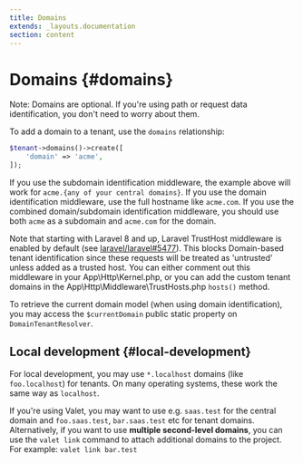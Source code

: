 ```yaml
---
title: Domains
extends: _layouts.documentation
section: content
---
```


# Domains {#domains}

Note: Domains are optional. If you're using path or request data identification, you don't need to worry about them.

To add a domain to a tenant, use the `domains` relationship:

```php
$tenant->domains()->create([
    'domain' => 'acme',
]);
```

If you use the subdomain identification middleware, the example above will work for `acme.{any of your central domains}`. If you use the domain identification middleware, use the full hostname like `acme.com`. If you use the combined domain/subdomain identification middleware, you should use both `acme` as a subdomain and `acme.com` for the domain.

Note that starting with Laravel 8 and up, Laravel TrustHost middleware is enabled by default (see [laravel/laravel#5477](https://github.com/laravel/laravel/pull/5477)). This blocks Domain-based tenant identification since these requests will be treated as 'untrusted' unless added as a trusted host. You can either comment out this middleware in your App\Http\Kernel.php, or you can add the custom tenant domains in the App\Http\Middleware\TrustHosts.php `hosts()` method.

To retrieve the current domain model (when using domain identification), you may access the `$currentDomain` public static property on `DomainTenantResolver`.

## Local development {#local-development}

For local development, you may use `*.localhost` domains (like `foo.localhost`) for tenants. On many operating systems, these work the same way as `localhost`.

If you're using Valet, you may want to use e.g. `saas.test` for the central domain and `foo.saas.test`, `bar.saas.test` etc for tenant domains. Alternatively, if you want to use **multiple second-level domains**, you can use the `valet link` command to attach additional domains to the project. For example: `valet link bar.test`
